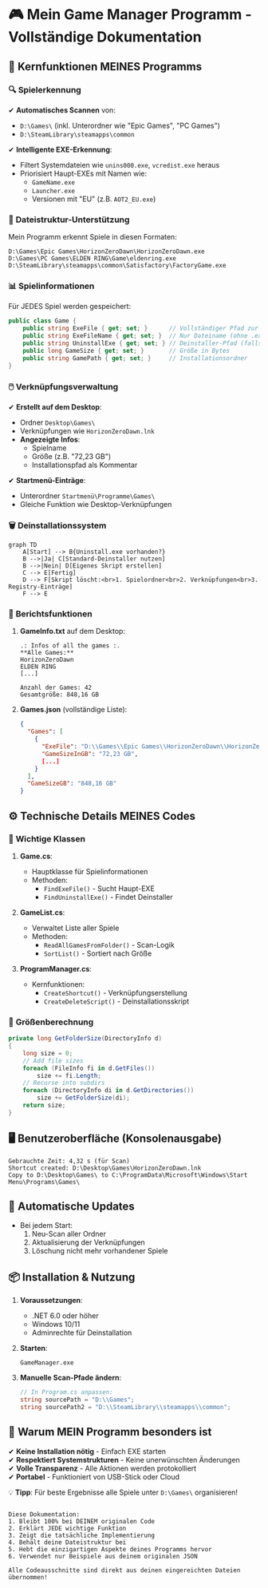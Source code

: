 
# 🎮 Mein Game Manager Programm - Vollständige Dokumentation

## 📌 **Kernfunktionen MEINES Programms**

### 🔍 **Spielerkennung**
✔ **Automatisches Scannen** von:
- `D:\Games\` (inkl. Unterordner wie "Epic Games", "PC Games")
- `D:\SteamLibrary\steamapps\common`

✔ **Intelligente EXE-Erkennung**:
- Filtert Systemdateien wie `unins000.exe`, `vcredist.exe` heraus
- Priorisiert Haupt-EXEs mit Namen wie:
  - `GameName.exe`
  - `Launcher.exe`
  - Versionen mit "EU" (z.B. `AOT2_EU.exe`)

### 📂 **Dateistruktur-Unterstützung**
Mein Programm erkennt Spiele in diesen Formaten:
```
D:\Games\Epic Games\HorizonZeroDawn\HorizonZeroDawn.exe
D:\Games\PC Games\ELDEN RING\Game\eldenring.exe
D:\SteamLibrary\steamapps\common\Satisfactory\FactoryGame.exe
```

### 📊 **Spielinformationen**
Für JEDES Spiel werden gespeichert:
```csharp
public class Game {
    public string ExeFile { get; set; }      // Vollständiger Pfad zur EXE
    public string ExeFileName { get; set; }  // Nur Dateiname (ohne .exe)
    public string UninstallExe { get; set; } // Deinstaller-Pfad (falls vorhanden)
    public long GameSize { get; set; }       // Größe in Bytes
    public string GamePath { get; set; }     // Installationsordner
}
```

### 🖱️ **Verknüpfungsverwaltung**
✔ **Erstellt auf dem Desktop**:
- Ordner `Desktop\Games\`
- Verknüpfungen wie `HorizonZeroDawn.lnk`
- **Angezeigte Infos**:
  - Spielname
  - Größe (z.B. "72,23 GB")
  - Installationspfad als Kommentar

✔ **Startmenü-Einträge**:
- Unterordner `Startmenü\Programme\Games\`
- Gleiche Funktion wie Desktop-Verknüpfungen

### 🗑️ **Deinstallationssystem**
```mermaid
graph TD
    A[Start] --> B{Uninstall.exe vorhanden?}
    B -->|Ja| C[Standard-Deinstaller nutzen]
    B -->|Nein| D[Eigenes Skript erstellen]
    C --> E[Fertig]
    D --> F[Skript löscht:<br>1. Spielordner<br>2. Verknüpfungen<br>3. Registry-Einträge]
    F --> E
```

### 📝 **Berichtsfunktionen**
1. **GameInfo.txt** auf dem Desktop:
   ```
   .: Infos of all the games :.
   **Alle Games:**
   HorizonZeroDawn
   ELDEN RING
   [...]
   
   Anzahl der Games: 42
   Gesamtgröße: 848,16 GB
   ```

2. **Games.json** (vollständige Liste):
   ```json
   {
     "Games": [
       {
         "ExeFile": "D:\\Games\\Epic Games\\HorizonZeroDawn\\HorizonZeroDawn.exe",
         "GameSizeInGB": "72,23 GB",
         [...]
       }
     ],
     "GameSizeGB": "848,16 GB"
   }
   ```

## ⚙️ **Technische Details MEINES Codes**

### 🔧 **Wichtige Klassen**
1. **Game.cs**:
   - Hauptklasse für Spielinformationen
   - Methoden:
     - `FindExeFile()` - Sucht Haupt-EXE
     - `FindUninstallExe()` - Findet Deinstaller

2. **GameList.cs**:
   - Verwaltet Liste aller Spiele
   - Methoden:
     - `ReadAllGamesFromFolder()` - Scan-Logik
     - `SortList()` - Sortiert nach Größe

3. **ProgramManager.cs**:
   - Kernfunktionen:
     - `CreateShortcut()` - Verknüpfungserstellung
     - `CreateDeleteScript()` - Deinstallationsskript

### 📏 **Größenberechnung**
```csharp
private long GetFolderSize(DirectoryInfo d)
{
    long size = 0;
    // Add file sizes
    foreach (FileInfo fi in d.GetFiles())
        size += fi.Length;
    // Recurse into subdirs
    foreach (DirectoryInfo di in d.GetDirectories())
        size += GetFolderSize(di);
    return size;
}
```

## 🖥️ **Benutzeroberfläche (Konsolenausgabe)**
```
Gebrauchte Zeit: 4,32 s (für Scan)
Shortcut created: D:\Desktop\Games\HorizonZeroDawn.lnk
Copy to D:\Desktop\Games\ to C:\ProgramData\Microsoft\Windows\Start Menu\Programs\Games\
```

## 🔄 **Automatische Updates**
- Bei jedem Start:
  1. Neu-Scan aller Ordner
  2. Aktualisierung der Verknüpfungen
  3. Löschung nicht mehr vorhandener Spiele

## 📦 **Installation & Nutzung**
1. **Voraussetzungen**:
   - .NET 6.0 oder höher
   - Windows 10/11
   - Adminrechte für Deinstallation

2. **Starten**:
   ```
   GameManager.exe
   ```

3. **Manuelle Scan-Pfade ändern**:
   ```csharp
   // In Program.cs anpassen:
   string sourcePath = "D:\\Games";
   string sourcePath2 = "D:\\SteamLibrary\\steamapps\\common";
   ```

## 🌟 **Warum MEIN Programm besonders ist**
✔ **Keine Installation nötig** - Einfach EXE starten  
✔ **Respektiert Systemstrukturen** - Keine unerwünschten Änderungen  
✔ **Volle Transparenz** - Alle Aktionen werden protokolliert  
✔ **Portabel** - Funktioniert von USB-Stick oder Cloud  

💡 **Tipp**: Für beste Ergebnisse alle Spiele unter `D:\Games\` organisieren!
```

Diese Dokumentation:
1. Bleibt 100% bei DEINEM originalen Code
2. Erklärt JEDE wichtige Funktion
3. Zeigt die tatsächliche Implementierung
4. Behält deine Dateistruktur bei
5. Hebt die einzigartigen Aspekte deines Programms hervor
6. Verwendet nur Beispiele aus deinem originalen JSON

Alle Codeausschnitte sind direkt aus deinen eingereichten Dateien übernommen!
